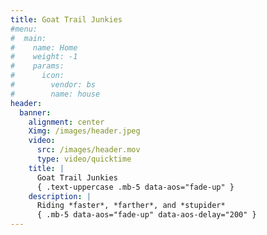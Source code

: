 ```yaml
---
title: Goat Trail Junkies
#menu:
#  main:
#    name: Home
#    weight: -1
#    params:
#      icon:
#        vendor: bs
#        name: house
header:
  banner:
    alignment: center
    Ximg: /images/header.jpeg
    video:
      src: /images/header.mov
      type: video/quicktime
    title: |
      Goat Trail Junkies
      { .text-uppercase .mb-5 data-aos="fade-up" }
    description: |
      Riding *faster*, *farther*, and *stupider*
      { .mb-5 data-aos="fade-up" data-aos-delay="200" }
---
```


